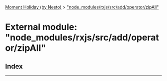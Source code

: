 [Moment Holiday (by Nesto)](../README.md) > ["node_modules/rxjs/src/add/operator/zipAll"](../modules/_node_modules_rxjs_src_add_operator_zipall_.md)

# External module: "node_modules/rxjs/src/add/operator/zipAll"

## Index

---

